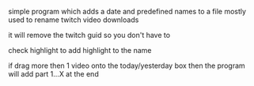 ﻿simple program which adds a date and predefined names to a file 
mostly used to rename twitch video downloads

it will remove the twitch guid so you don't have to

check highlight to add highlight to the name

if drag more then 1 video onto the today/yesterday box then the program will add part 1...X at the end